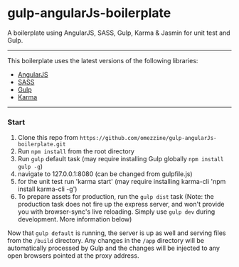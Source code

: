 gulp-angularJs-boilerplate
============================

A boilerplate using AngularJS, SASS, Gulp, Karma & Jasmin for unit test and Gulp.

---

This boilerplate uses the latest versions of the following libraries:

- [AngularJS](http://angularjs.org/)
- [SASS](http://sass-lang.com/)
- [Gulp](http://gulpjs.com/)
- [Karma](http://karma-runner.github.io/0.12/index.html)

---

### Start

1. Clone this repo from `https://github.com/omezzine/gulp-angularJs-boilerplate.git`
2. Run `npm install` from the root directory
3. Run `gulp` default task (may require installing Gulp globally `npm install gulp -g`)
4. navigate to 127.0.0.1:8080 (can be changed from gulpfile.js)
5. for the unit test run 'karma start' (may require installing karma-cli 'npm install karma-cli -g')
5. To prepare assets for production, run the `gulp dist` task (Note: the production task does not fire up the express server, and won't provide you with browser-sync's live reloading. Simply use `gulp dev` during development. More information below)

Now that `gulp default` is running, the server is up as well and serving files from the `/build` directory. Any changes in the `/app` directory will be automatically processed by Gulp and the changes will be injected to any open browsers pointed at the proxy address.

